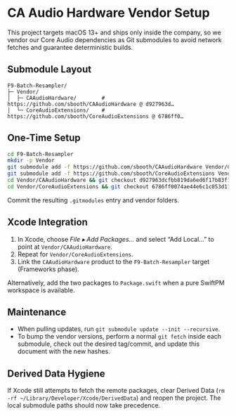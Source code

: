 # CA Audio Hardware Vendor Setup

This project targets macOS 13+ and ships only inside the company, so we vendor our Core Audio dependencies as Git submodules to avoid network fetches and guarantee deterministic builds.

## Submodule Layout

```
F9-Batch-Resampler/
├─ Vendor/
│  ├─ CAAudioHardware/        # https://github.com/sbooth/CAAudioHardware @ d927963d…
│  └─ CoreAudioExtensions/    # https://github.com/sbooth/CoreAudioExtensions @ 6786ff0…
```

## One-Time Setup

```bash
cd F9-Batch-Resampler
mkdir -p Vendor
git submodule add -f https://github.com/sbooth/CAAudioHardware Vendor/CAAudioHardware
git submodule add -f https://github.com/sbooth/CoreAudioExtensions Vendor/CoreAudioExtensions
cd Vendor/CAAudioHardware && git checkout d927963dcfbb819da6ed6f17b83f17ffbc689280 && cd ../..
cd Vendor/CoreAudioExtensions && git checkout 6786ff0074ae44e6c1c053d113218aeca47eaccc && cd ../..
```

Commit the resulting `.gitmodules` entry and vendor folders.

## Xcode Integration

1. In Xcode, choose *File ▸ Add Packages…* and select “Add Local…” to point at `Vendor/CAAudioHardware`.
2. Repeat for `Vendor/CoreAudioExtensions`.
3. Link the `CAAudioHardware` product to the `F9-Batch-Resampler` target (Frameworks phase).

Alternatively, add the two packages to `Package.swift` when a pure SwiftPM workspace is available.

## Maintenance

- When pulling updates, run `git submodule update --init --recursive`.
- To bump the vendor versions, perform a normal `git fetch` inside each submodule, check out the desired tag/commit, and update this document with the new hashes.

## Derived Data Hygiene

If Xcode still attempts to fetch the remote packages, clear Derived Data (`rm -rf ~/Library/Developer/Xcode/DerivedData`) and reopen the project. The local submodule paths should now take precedence.
